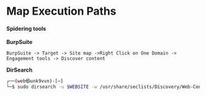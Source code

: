 # Map Execution Paths

#### Spidering tools

**BurpSuite**

`BurpSuite -> Target -> Site map ->Right Click on One Domain -> Engagement tools -> Discover content`

**DirSearch**

```bash
┌──(web㉿unk9vvn)-[~]
└─$ sudo dirsearch -u $WEBSITE -w /usr/share/seclists/Discovery/Web-Content/raft-medium-directories-lowercase.txt -e php
```
